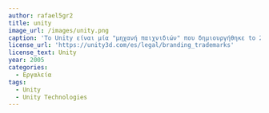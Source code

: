 ```yaml
---
author: rafael5gr2
title: unity
image_url: /images/unity.png
caption: 'Το Unity είναι μία "μηχανή παιχνιδιών" που δημιουργήθηκε to 2005 αποκλειστικά για το Mac OS της Apple, αλλά από το 2018 και μετά υποστηρίζει 25 διαφορετικές πλατφόρμες. Το Unity το χρησιμοποιούν πολλές εταιρείες για τα παιχνίδια τους και όχι μόνο.'
license_url: 'https://unity3d.com/es/legal/branding_trademarks'
license_text: Unity
year: 2005
categories:
  - Εργαλεία
tags:
  - Unity
  - Unity Technologies
---
```

